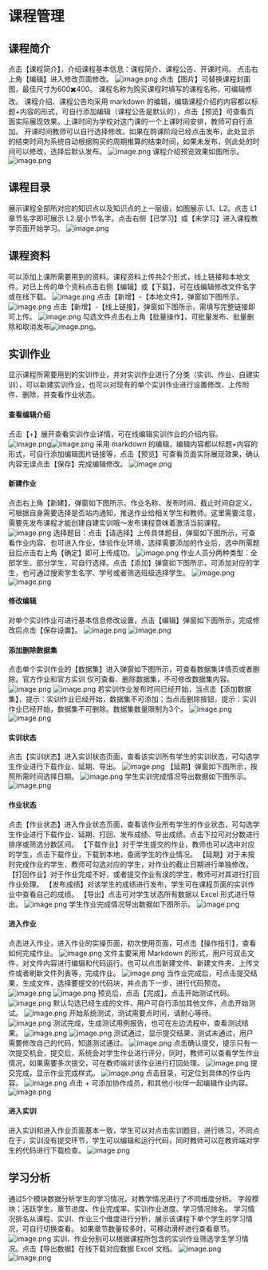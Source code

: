 # 课程管理
## 课程简介
点击【课程简介】，介绍课程基本信息：课程简介、课程公告、开课时间。
点击右上角【编辑】进入修改页面修改。
![image.png](https://imgbed.momodel.cn/mo/1024/课程简介.png)
点击【图片】可替换课程封面图，最佳尺寸为600✖️400。
课程名称为购买课程时填写的课程名称，可编辑修改。
课程介绍、课程公告均采用 markdown 的编辑，编辑课程介绍的内容都以标题+内容的形式，可自行添加编辑（课程公告是默认的），点击【预览】可查看页面实际展现效果。上课时间为学校对这门课的一个上课时间安排，教师可自行添加。
开课时间教师可以自行选择修改。如果在购课阶段已经点击发布，此处显示的结束时间为系统自动根据购买的周期推算的结束时间，如果未发布，则此处的时间可以修改，选择后默认发布。
![image.png](https://imgbed.momodel.cn/64abe712a68a99f7113a064e.png)
课程介绍预览效果如图所示。
![image.png](https://imgbed.momodel.cn/64abe712a68a99f7113a064f.png)

## 课程目录
展示课程全部所对应的知识点以及知识点的上一层级，如图展示 L1、L2。点击 L1 章节名字即可展示 L2 层小节名字。点击右侧【已学习】或【未学习】进入课程教学页面开始学习。
![image.png](https://imgbed.momodel.cn/mo/1024/课程目录.png)
## 课程资料
可以添加上课所需要用到的资料。课程资料上传共2个形式，线上链接和本地文件。对已上传的单个资料点击右侧【编辑】或【下载】，可在线编辑修改文件名字或在线下载。
![image.png](https://imgbed.momodel.cn/64abe713a68a99f7113a0651.png)
点击【新增】-【本地文件】，弹窗如下图所示。
![image.png](https://imgbed.momodel.cn/64abe713a68a99f7113a0652.png)
点击【新增】-【线上链接】，弹窗如下图所示，需填写完整链接即可上传。
![image.png](https://imgbed.momodel.cn/64abe713a68a99f7113a0653.png)
勾选文件点击右上角【批量操作】，可批量发布、批量删除和取消发布![image.png](https://imgbed.momodel.cn/64abe714a68a99f7113a0654.png)。
## 实训作业
显示课程所需要用到的实训作业，并对实训作业进行了分类（实训、作业、自建实训），可以新建实训作业，也可以对现有的单个实训作业进行设置修改、上传附件、删除，并查看作业状态。
#### 查看编辑介绍
点击【+】展开查看实训作业详情，可在线编辑实训作业的介绍内容。
![image.png](https://imgbed.momodel.cn/mo/1024/实训作业展开.png)![image.png](https://imgbed.momodel.cn/64abe714a68a99f7113a0656.png)
采用 markdown 的编辑，编辑内容都以标题+内容的形式，可自行添加编辑图片链接等，点击【预览】可查看页面实际展现效果，确认内容无误点击【保存】完成编辑修改。
![image.png](https://imgbed.momodel.cn/64abe714a68a99f7113a0657.png)
#### 新建作业
点击右上角【新建】，弹窗如下图所示。作业名称、发布时间、截止时间自定义，可根据自身需要选择是否站内通知，推送作业给相关学生和教师。这里需要注意，需要先发布课程才能创建自建实训哦～发布课程意味着激活当前课程。
![image.png](https://imgbed.momodel.cn/mo/1024/新建作业.png)
选择题目：点击【请选择】上传具体题目，弹窗如下图所示，可查看作业内容、也可进入作业，体验作业环境，选择需要添加的作业后，选中所需题目后点击右上角【确定】即可上传成功。
![image.png](https://imgbed.momodel.cn/mo/1024/题目作业.png)
作业人员分两种类型：全部学生、部分学生，可自行选择。点击【添加】弹窗如下图所示，可添加对应的学生，也可通过搜索学生名字、学号或者筛选班级选择学生。
![image.png](https://imgbed.momodel.cn/mo/1024/新建作业弹窗.png) ![image.png](https://imgbed.momodel.cn/64abe716a68a99f7113a065b.png)
#### 修改编辑
对单个实训作业可进行基本信息修改设置，点击【编辑】弹窗如下图所示，完成修改后点击【保存设置】。
![image.png](https://imgbed.momodel.cn/mo/1024/实训编辑.png)
![image.png](https://imgbed.momodel.cn/64abe716a68a99f7113a065d.png)
#### 添加删除数据集
点击单个实训作业的【数据集】进入弹窗如下图所示，可查看数据集详情页或者删除。官方作业和官方实训 仅可查看、删除数据集，不可修改数据集内容。
![image.png](https://imgbed.momodel.cn/mo/1024/详情删除数据集.png)
![image.png](https://imgbed.momodel.cn/64abe716a68a99f7113a065f.png)
若实训作业发布时间已经开始，当点击【添加数据集】，提示：实训作业已经开始，数据集不可添加；当点击删除按钮，提示：实训作业已经开始，数据集不可删除。数据集数量限制为3个。
![image.png](https://imgbed.momodel.cn/64abe717a68a99f7113a0660.png)
![image.png](https://imgbed.momodel.cn/64abe717a68a99f7113a0661.png)
#### 实训状态
点击【实训状态】进入实训状态页面，查看该实训所有学生的实训状态，可勾选学生作业进行下载作业、延期、导出。
![image.png](https://imgbed.momodel.cn/64abe717a68a99f7113a0662.png)
【延期】弹窗如下图所示，按照所需时间选择日期。
![image.png](https://imgbed.momodel.cn/64abe717a68a99f7113a0663.png)
学生实训完成情况导出数据如下图所示。
![image.png](https://imgbed.momodel.cn/64abe718a68a99f7113a0664.png)
#### 作业状态
点击【作业状态】进入作业状态页面，查看该作业所有学生的作业状态，可勾选学生作业进行下载作业、延期、打回、发布成绩、导出成绩。点击下拉可对分数进行排序或筛选分数区间。
【下载作业】对于学生提交的作业，教师也可以选中对应的学生，点击下载作业，下载到本地，查阅学生的作业情况。
【延期】对于未按时完成作业的学生，教师可勾选对应的学生，对作业的截止日期进行单独修改。
【打回作业】对于作业完成不好，或者提交作业有误的学生，教师可对其进行打回作业处理。
【发布成绩】对该学生的成绩进行发布，学生可在课程页面的实训作业中查看自己的成绩。
【导出】点击可对学生状态所有数据以 Excel 形式进行导出。
![image.png](https://imgbed.momodel.cn/64abe718a68a99f7113a0665.png)
学生作业完成情况导出数据如下图所示。
![image.png](https://imgbed.momodel.cn/64abe718a68a99f7113a0666.png)
#### 进入作业
点击进入作业，进入作业的实操页面，初次使用页面，可点击【操作指引】，查看如何完成作业。
![image.png](https://imgbed.momodel.cn/64abe719a68a99f7113a0667.png)
文件主要采用 Markdown 的形式，用户可双击文件，对文件内容进行编辑和代码运行。也可以点击新建文件、新建文件夹、上传文件或者刷新文件列表等，完成作业。
![image.png](https://imgbed.momodel.cn/64abe719a68a99f7113a0668.png)
当作业完成后，可点击提交结果，生成文件，选择要提交的代码块，并点击下一步，进行代码预览。
![image.png](https://imgbed.momodel.cn/64abe719a68a99f7113a0669.png)
![image.png](https://imgbed.momodel.cn/64abe71aa68a99f7113a066a.png)
预览后，点击【完成】，点击开始测试代码。
![image.png](https://imgbed.momodel.cn/64abe71aa68a99f7113a066b.png)
默认勾选已经生成的文件，用户可自行添加其他文件，点击开始测试。
![image.png](https://imgbed.momodel.cn/64abe71aa68a99f7113a066c.png)
开始系统测试，测试需要点时间，请耐心等待。
![image.png](https://imgbed.momodel.cn/64abe71ba68a99f7113a066d.png)
测试完成，生成测试用例报告，也可在左边流程中，查看测试结果。
![image.png](https://imgbed.momodel.cn/64abe71ba68a99f7113a066e.png)
![image.png](https://imgbed.momodel.cn/64abe71ba68a99f7113a066f.png)
测试通过，显示提交结果，测试未通过，用户需要修改自己的代码，知道测试通过。
![image.png](https://imgbed.momodel.cn/64abe71ca68a99f7113a0670.png)
点击确认提交，提示只有一次提交机会，提交后，系统会对学生作业进行评分，同时，教师可以查看学生作业情况，如果需要多次提交，可在教师端对该作业进行打回处理。
![image.png](https://imgbed.momodel.cn/64abe71ca68a99f7113a0671.png)
提交完成，显示作业完成样式。
![image.png](https://imgbed.momodel.cn/64abe71ca68a99f7113a0672.png)
点击目录，可定位到具体的作业内容。
![image.png](https://imgbed.momodel.cn/64abe71ca68a99f7113a0673.png)
点击 + 可添加协作成员，和其他小伙伴一起编辑作业内容。
![image.png](https://imgbed.momodel.cn/64abe71da68a99f7113a0674.png)
#### 进入实训
进入实训和进入作业页面基本一致，学生可以对点击实训题目，进行练习，不同点在于，实训没有提交环节，学生可以编辑和运行代码，同时教师可以在教师端对学生的代码进行下载检查。
![image.png](https://imgbed.momodel.cn/64abe71da68a99f7113a0675.png)
## 学习分析
通过5个模块数据分析学生的学习情况，对教学情况进行了不同维度分析。
字段模块：活跃学生、章节进度、作业完成率、实训作业进度、学习情况排名。
学习情况排名从课程、实训、作业三个维度进行分析，展示该课程下单个学生的学习情况，可自行切换查看。
如果章节数量较多时，可移动滑杆进行查看章节。
![image.png](https://imgbed.momodel.cn/64abe71da68a99f7113a0676.png)
实训、作业分别可以根据课程所包含的实训作业筛选学生学习情况。点击【导出数据】在线下载对应数据 Excel 文档。
![image.png](https://imgbed.momodel.cn/64abe71ea68a99f7113a0677.png)
![image.png](https://imgbed.momodel.cn/64abe71ea68a99f7113a0678.png)
